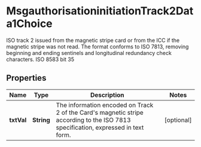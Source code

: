 

# MsgauthorisationinitiationTrack2Data1Choice

ISO track 2 issued from the magnetic stripe card or from the ICC if the magnetic stripe was not read. The format  conforms to ISO 7813, removing beginning and ending sentinels and longitudinal redundancy check characters.   ISO 8583 bit 35

## Properties

| Name | Type | Description | Notes |
|------------ | ------------- | ------------- | -------------|
|**txtVal** | **String** | The information encoded on Track 2 of the Card&#39;s magnetic stripe according to the ISO 7813 specification, expressed in text form. |  [optional] |



